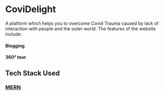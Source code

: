 # CoviDelight
A platform which helps you to overcome Covid Trauma caused by lack of interaction with people and the outer world.
The features of the website include:
#### Blogging
#### 360° tour

## Tech Stack Used
### [MERN](https://www.geeksforgeeks.org/mern-stack/)
